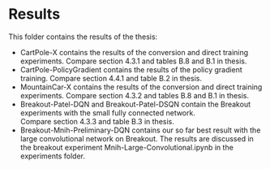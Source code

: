 # Results
This folder contains the results of the thesis:
  - CartPole-X contains the results of the conversion and direct training experiments. Compare section 4.3.1 and tables B.8 and
    B.1 in thesis.
  - CartPole-PolicyGradient contains the results of the policy gradient training. Compare section 4.4.1 and table B.2 in
    thesis.
  - MountainCar-X contains the results of the conversion and direct training experiments. Compare section 4.3.2 and tables B.8 
    and B.1 in thesis.
  - Breakout-Patel-DQN and Breakout-Patel-DSQN contain the Breakout experiments with the small fully connected network.  
    Compare section 4.3.3 and table B.3 in thesis.
  - Breakout-Mnih-Preliminary-DQN contains our so far best result with the large convolutional network on Breakout. 
    The results are discussed in the breakout experiment Mnih-Large-Convolutional.ipynb in the experiments folder.
